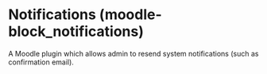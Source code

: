 # Notifications (moodle-block_notifications)
A Moodle plugin which allows admin to resend system notifications (such as confirmation email).
